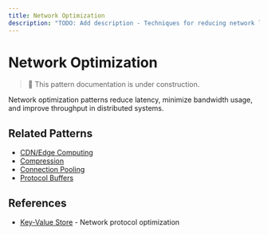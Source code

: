 ```yaml
---
title: Network Optimization
description: "TODO: Add description - Techniques for reducing network latency and bandwidth usage"
---
```


# Network Optimization

> 🚧 This pattern documentation is under construction.

Network optimization patterns reduce latency, minimize bandwidth usage, and improve throughput in distributed systems.

## Related Patterns
- [CDN/Edge Computing](edge-computing.md)
- [Compression](../quantitative/compression.md)
- [Connection Pooling](bulkhead.md)
- [Protocol Buffers](../patterns/api-gateway.md)

## References
- [Key-Value Store](../case-studies/key-value-store.md) - Network protocol optimization